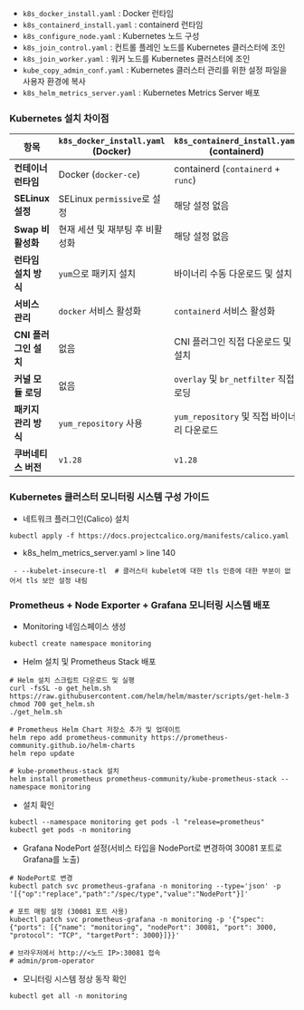 - `k8s_docker_install.yaml` : Docker 런타임
- `k8s_containerd_install.yaml` :  containerd 런타임
- `k8s_configure_node.yaml` :  Kubernetes 노드 구성
- `k8s_join_control.yaml` : 컨트롤 플레인 노드를 Kubernetes 클러스터에 조인
- `k8s_join_worker.yaml` : 워커 노드를 Kubernetes 클러스터에 조인
- `kube_copy_admin_conf.yaml` : Kubernetes 클러스터 관리를 위한 설정 파일을 사용자 환경에 복사
- `k8s_helm_metrics_server.yaml` : Kubernetes Metrics Server 배포


### Kubernetes 설치 차이점
| 항목                      | `k8s_docker_install.yaml` (Docker) | `k8s_containerd_install.yaml` (containerd) |
| ------------------------- | ----------------------------------- | ---------------------------------------- |
| **컨테이너 런타임**        | Docker (`docker-ce`)               | containerd (`containerd` + `runc`)       |
| **SELinux 설정**          | SELinux `permissive`로 설정        | 해당 설정 없음                          |
| **Swap 비활성화**         | 현재 세션 및 재부팅 후 비활성화     | 해당 설정 없음                          |
| **런타임 설치 방식**       | `yum`으로 패키지 설치              | 바이너리 수동 다운로드 및 설치          |
| **서비스 관리**           | `docker` 서비스 활성화             | `containerd` 서비스 활성화              |
| **CNI 플러그인 설치**      | 없음                              | CNI 플러그인 직접 다운로드 및 설치       |
| **커널 모듈 로딩**         | 없음                              | `overlay` 및 `br_netfilter` 직접 로딩    |
| **패키지 관리 방식**       | `yum_repository` 사용             | `yum_repository` 및 직접 바이너리 다운로드 |
| **쿠버네티스 버전**        | `v1.28`                          | `v1.28`                                 |


### Kubernetes 클러스터 모니터링 시스템 구성 가이드
- 네트워크 플러그인(Calico) 설치
```
kubectl apply -f https://docs.projectcalico.org/manifests/calico.yaml
```

- k8s_helm_metrics_server.yaml > line 140
```
 - --kubelet-insecure-tl  # 클러스터 kubelet에 대한 tls 인증에 대한 부분이 없어서 tls 보안 설정 내림
```

### Prometheus + Node Exporter + Grafana 모니터링 시스템 배포
- Monitoring 네임스페이스 생성
```
kubectl create namespace monitoring
```

- Helm 설치 및 Prometheus Stack 배포
```
# Helm 설치 스크립트 다운로드 및 실행
curl -fsSL -o get_helm.sh https://raw.githubusercontent.com/helm/helm/master/scripts/get-helm-3
chmod 700 get_helm.sh
./get_helm.sh

# Prometheus Helm Chart 저장소 추가 및 업데이트
helm repo add prometheus-community https://prometheus-community.github.io/helm-charts
helm repo update

# kube-prometheus-stack 설치
helm install prometheus prometheus-community/kube-prometheus-stack --namespace monitoring
```

- 설치 확인
```
kubectl --namespace monitoring get pods -l "release=prometheus"
kubectl get pods -n monitoring
```

- Grafana NodePort 설정(서비스 타입을 NodePort로 변경하여 30081 포트로 Grafana를 노출)
```
# NodePort로 변경
kubectl patch svc prometheus-grafana -n monitoring --type='json' -p '[{"op":"replace","path":"/spec/type","value":"NodePort"}]'

# 포트 매핑 설정 (30081 포트 사용)
kubectl patch svc prometheus-grafana -n monitoring -p '{"spec": {"ports": [{"name": "monitoring", "nodePort": 30081, "port": 3000, "protocol": "TCP", "targetPort": 3000}]}}'

# 브라우저에서 http://<노드 IP>:30081 접속
# admin/prom-operator
```

- 모니터링 시스템 정상 동작 확인
```
kubectl get all -n monitoring
```